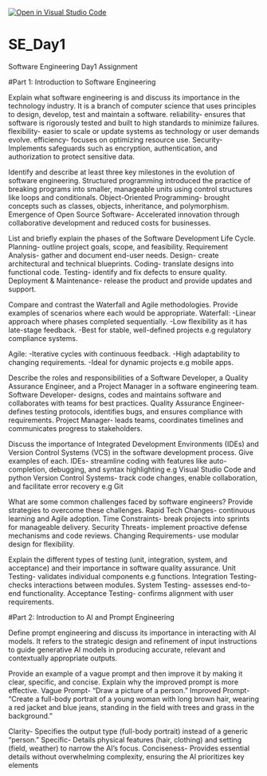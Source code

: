 [![Open in Visual Studio Code](https://classroom.github.com/assets/open-in-vscode-2e0aaae1b6195c2367325f4f02e2d04e9abb55f0b24a779b69b11b9e10269abc.svg)](https://classroom.github.com/online_ide?assignment_repo_id=18420519&assignment_repo_type=AssignmentRepo)
# SE_Day1
Software Engineering Day1 Assignment

#Part 1: Introduction to Software Engineering

Explain what software engineering is and discuss its importance in the technology industry.
It is a branch of computer science that uses principles to design, develop, test and maintain a software.
reliability- ensures that software is rigorously tested and built to high standards to minimize failures.
flexibility- easier to scale or update systems as technology or user demands evolve.
efficiency- focuses on optimizing resource use.
Security- Implements safeguards such as encryption, authentication, and authorization to protect sensitive data.


Identify and describe at least three key milestones in the evolution of software engineering.
Structured programming introduced the practice of breaking programs into smaller, manageable units using control structures like loops and conditionals.
Object-Oriented Programming- brought concepts such as classes, objects, inheritance, and polymorphism.
Emergence of Open Source Software- Accelerated innovation through collaborative development and reduced costs for businesses.


List and briefly explain the phases of the Software Development Life Cycle.
Planning- outline project goals, scope, and feasibility.
Requirement Analysis- gather and document end-user needs.
Design- create architectural and technical blueprints.
Coding- translate designs into functional code.
Testing- identify and fix defects to ensure quality.
Deployment & Maintenance- release the product and provide updates and support.


Compare and contrast the Waterfall and Agile methodologies. Provide examples of scenarios where each would be appropriate.
Waterfall:
-Linear approach where phases completed sequentially.
-Low flexibility as it has late-stage feedback.
-Best for stable, well-defined projects e.g regulatory compliance systems.

Agile:
-Iterative cycles with continuous feedback.
-High adaptability to changing requirements.
-Ideal for dynamic projects e.g mobile apps.


Describe the roles and responsibilities of a Software Developer, a Quality Assurance Engineer, and a Project Manager in a software engineering team.
Software Developer- designs, codes and maintains software and collaborates with teams for best practices.
Quality Assurance Engineer- defines testing protocols, identifies bugs, and ensures compliance with requirements.
Project Manager- leads teams, coordinates timelines and communicates progress to stakeholders.


Discuss the importance of Integrated Development Environments (IDEs) and Version Control Systems (VCS) in the software development process. Give examples of each.
IDEs- streamline coding with features like auto-completion, debugging, and syntax highlighting e.g Visual Studio Code and python
Version Control Systems- track code changes, enable collaboration, and facilitate error recovery e.g Git


What are some common challenges faced by software engineers? Provide strategies to overcome these challenges.
Rapid Tech Changes- continuous learning and Agile adoption.
Time Constraints- break projects into sprints for manageable delivery.
Security Threats- implement proactive defense mechanisms and code reviews.
Changing Requirements- use modular design for flexibility.


Explain the different types of testing (unit, integration, system, and acceptance) and their importance in software quality assurance.
Unit Testing- validates individual components e.g functions.
Integration Testing- checks interactions between modules.
System Testing- assesses end-to-end functionality.
Acceptance Testing- confirms alignment with user requirements.


#Part 2: Introduction to AI and Prompt Engineering


Define prompt engineering and discuss its importance in interacting with AI models.
It refers to the strategic design and refinement of input instructions to guide generative AI models in producing accurate, relevant and contextually appropriate outputs. 

Provide an example of a vague prompt and then improve it by making it clear, specific, and concise. Explain why the improved prompt is more effective.
Vague Prompt- “Draw a picture of a person.”
Improved Prompt- “Create a full-body portrait of a young woman with long brown hair, wearing a red jacket and blue jeans, standing in the field with trees and grass in the background.”

Clarity- Specifies the output type (full-body portrait) instead of a generic “person.”
Specific- Details physical features (hair, clothing) and setting (field, weather) to narrow the AI’s focus.
Conciseness- Provides essential details without overwhelming complexity, ensuring the AI prioritizes key elements

